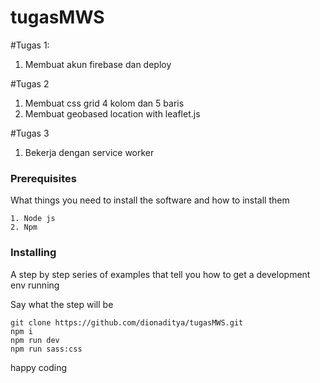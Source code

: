 # tugasMWS

#Tugas 1:
1. Membuat akun firebase dan deploy

#Tugas 2
1. Membuat css grid 4 kolom dan 5 baris
2. Membuat geobased location with leaflet.js

#Tugas 3
1. Bekerja dengan service worker

### Prerequisites

What things you need to install the software and how to install them

```
1. Node js
2. Npm
```

### Installing

A step by step series of examples that tell you how to get a development env running

Say what the step will be

```
git clone https://github.com/dionaditya/tugasMWS.git
npm i
npm run dev
npm run sass:css
```

happy coding
